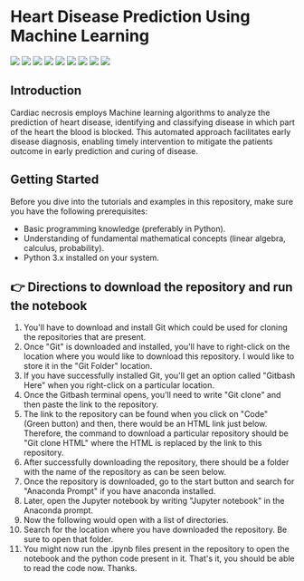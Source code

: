 # Heart Disease Prediction Using Machine Learning 
[![](https://img.shields.io/badge/Python-FFD43B?style=for-the-badge&logo=python&logoColor=darkgreen)](https://www.python.org)  [![](https://img.shields.io/badge/TensorFlow-FF6F00?style=for-the-badge&logo=TensorFlow&logoColor=white)](https://www.tensorflow.org) [![](https://img.shields.io/badge/scikit_learn-F7931E?style=for-the-badge&logo=scikit-learn&logoColor=white)](https://scikit-learn.org/stable/) [![](https://img.shields.io/badge/SciPy-654FF0?style=for-the-badge&logo=SciPy&logoColor=white)](https://www.scipy.org) [![](https://img.shields.io/badge/Numpy-777BB4?style=for-the-badge&logo=numpy&logoColor=white)](https://numpy.org) [![](https://img.shields.io/badge/Pandas-2C2D72?style=for-the-badge&logo=pandas&logoColor=white)](https://pandas.pydata.org)  [![](https://img.shields.io/badge/Plotly-239120?style=for-the-badge&logo=plotly&logoColor=white)](https://plotly.com) [![](https://img.shields.io/badge/Keras-D00000?style=for-the-badge&logo=Keras&logoColor=white)](https://keras.io) [![](https://img.shields.io/badge/conda-342B029.svg?&style=for-the-badge&logo=anaconda&logoColor=white)](https://www.anaconda.com)


## Introduction 
Cardiac necrosis employs Machine learning algorithms to analyze the prediction of heart disease, identifying and 
classifying disease in which part of the heart the blood is blocked. This automated approach facilitates early disease 
diagnosis, enabling timely intervention to mitigate the patients outcome in early prediction and curing of disease.

## Getting Started

Before you dive into the tutorials and examples in this repository, make sure you have the following prerequisites:

- Basic programming knowledge (preferably in Python).
- Understanding of fundamental mathematical concepts (linear algebra, calculus, probability).
- Python 3.x installed on your system.



## 👉 Directions to download the repository and run the notebook 

1. You'll have to download and install Git which could be used for cloning the repositories that are present.
2. Once "Git" is downloaded and installed, you'll have to right-click on the location where you would like to download this repository. I would like to store it in the "Git Folder" location. 
3. If you have successfully installed Git, you'll get an option called "Gitbash Here" when you right-click on a particular location. 
4. Once the Gitbash terminal opens, you'll need to write "Git clone" and then paste the link to the repository.
5. The link to the repository can be found when you click on "Code" (Green button) and then, there would be an HTML link just below. Therefore, the command to download a particular repository should be "Git clone HTML" where the HTML is replaced by the link to this repository. 
6. After successfully downloading the repository, there should be a folder with the name of the repository as can be seen below.
7. Once the repository is downloaded, go to the start button and search for "Anaconda Prompt" if you have anaconda installed. 
8. Later, open the Jupyter notebook by writing "Jupyter notebook" in the Anaconda prompt. 
9. Now the following would open with a list of directories. 
10. Search for the location where you have downloaded the repository. Be sure to open that folder. 
11. You might now run the .ipynb files present in the repository to open the notebook and the python code present in it. 
That's it, you should be able to read the code now. Thanks. 

